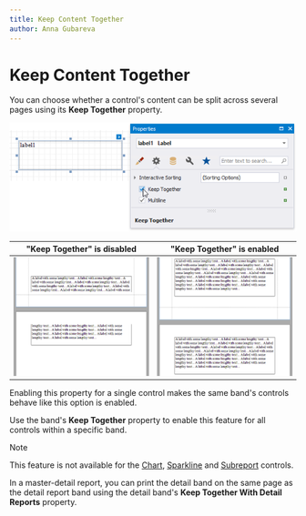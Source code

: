 ```yaml
---
title: Keep Content Together
author: Anna Gubareva
---
```

# Keep Content Together

You can choose whether a control's content can be split across several pages using its **Keep Together** property.

![](../../../../images/eurd-win-keep-together-property.png)

| **"Keep Together" is disabled** | **"Keep Together" is enabled** |
|---|---|
| ![](../../../../images/eurd-win-keep-together-false.png) | ![](../../../../images/eurd-win-keep-together-true.png) |

Enabling this property for a single control makes the same band's controls behave like this option is enabled.

Use the band's **Keep Together** property to enable this feature for all controls within a specific band.

> [!NOTE]
> This feature is not available for the [Chart](../use-report-elements/use-charts-and-pivot-grids/use-charts-in-reports.md), [Sparkline](../use-report-elements/use-gauges-and-sparklines/add-sparklines-to-a-report.md) and [Subreport](../use-report-elements/use-basic-report-controls/subreport.md) controls.

In a master-detail report, you can print the detail band on the same page as the detail report band using the detail band's **Keep Together With Detail Reports** property.
